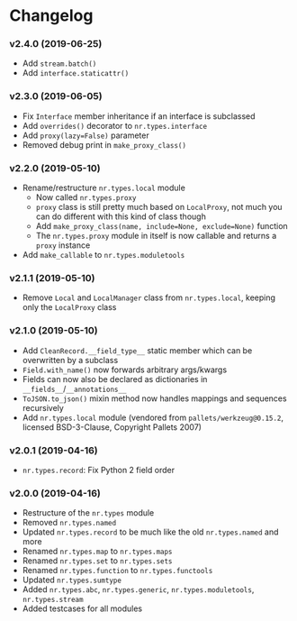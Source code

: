 # Changelog

### v2.4.0 (2019-06-25)

* Add `stream.batch()`
* Add `interface.staticattr()`

### v2.3.0 (2019-06-05)

* Fix `Interface` member inheritance if an interface is subclassed
* Add `overrides()` decorator to `nr.types.interface`
* Add `proxy(lazy=False)` parameter
* Removed debug print in `make_proxy_class()`

### v2.2.0 (2019-05-10)

* Rename/restructure `nr.types.local` module
    * Now called `nr.types.proxy`
    * `proxy` class is still pretty much based on `LocalProxy`, not much you
      can do different with this kind of class though
    * Add `make_proxy_class(name, include=None, exclude=None)` function
    * The `nr.types.proxy` module in itself is now callable and returns a
      `proxy` instance
* Add `make_callable` to `nr.types.moduletools`

### v2.1.1 (2019-05-10)

* Remove `Local` and `LocalManager` class from `nr.types.local`, keeping only
  the `LocalProxy` class

### v2.1.0 (2019-05-10)

* Add `CleanRecord.__field_type__` static member which can be overwritten by
  a subclass
* `Field.with_name()` now forwards arbitrary args/kwargs
* Fields can now also be declared as dictionaries in `__fields__`/`__annotations__`
* `ToJSON.to_json()` mixin method now handles mappings and sequences recursively
* Add `nr.types.local` module (vendored from `pallets/werkzeug@0.15.2`,
  licensed BSD-3-Clause, Copyright Pallets 2007)

### v2.0.1 (2019-04-16)

* `nr.types.record`: Fix Python 2 field order

### v2.0.0 (2019-04-16)

* Restructure of the `nr.types` module
* Removed `nr.types.named`
* Updated `nr.types.record` to be much like the old `nr.types.named` and more
* Renamed `nr.types.map` to `nr.types.maps`
* Renamed `nr.types.set` to `nr.types.sets`
* Renamed `nr.types.function` to `nr.types.functools`
* Updated `nr.types.sumtype`
* Added `nr.types.abc`, `nr.types.generic`, `nr.types.moduletools`, `nr.types.stream`
* Added testcases for all modules
